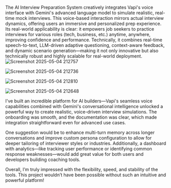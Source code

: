 The AI Interview Preparation System creatively integrates Vapi's voice interface with Gemini's advanced language model to simulate realistic, real-time mock interviews. This voice-based interaction mirrors actual interview dynamics, offering users an immersive and personalized prep experience. Its real-world applicability is clear: it empowers job seekers to practice interviews for various roles (tech, business, etc.) anytime, anywhere, improving confidence and performance. Technically, it combines real-time speech-to-text, LLM-driven adaptive questioning, context-aware feedback, and dynamic scenario generation—making it not only innovative but also technically robust and highly scalable for real-world deployment.
![Screenshot 2025-05-04 212757](https://github.com/user-attachments/assets/65608a8a-2628-4d62-a405-5356f9a1d5f4)

![Screenshot 2025-05-04 212736](https://github.com/user-attachments/assets/c5e60d0b-8c3f-4dc6-b19b-ed2bcf8abc40)

![Screenshot 2025-05-04 212810](https://github.com/user-attachments/assets/837f1d37-a65d-468d-acb9-b0b089c5054e)

![Screenshot 2025-05-04 212648](https://github.com/user-attachments/assets/c0a096ed-4afb-4d7f-ba61-2c863566314f)

I've built an incredible platform for AI builders—Vapi's seamless voice capabilities combined with Gemini's conversational intelligence unlocked a powerful way to create realistic, voice-driven interview simulations. The onboarding was smooth, and the documentation was clear, which made integration straightforward even for advanced use cases.

One suggestion would be to enhance multi-turn memory across longer conversations and improve custom persona configuration to allow for deeper tailoring of interviewer styles or industries. Additionally, a dashboard with analytics—like tracking user performance or identifying common response weaknesses—would add great value for both users and developers building coaching tools.

Overall, I’m truly impressed with the flexibility, speed, and stability of the tools. This project wouldn’t have been possible without such an intuitive and powerful platform!

